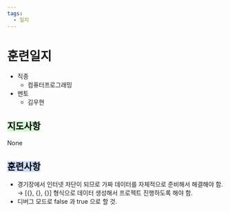 ```yaml
---
tags:
  - 일지
---
```

# 훈련일지

- 직종
	- 컴퓨터프로그래밍
- 멘토
	- 김우현
## <mark style="background: #BBFABBA6;">지도사항</mark>

None

## <mark style="background: #ADCCFFA6;">훈련사항</mark>

- 경기장에서 인터넷 차단이 되므로 가짜 데이터를 자체적으로 준비해서 해결해야 함. → [{}, {}, {}] 형식으로 데이터 생성해서 프로젝트 진행하도록 해야 함.
- 디버그 모드로 false 과 true 으로 할 것.